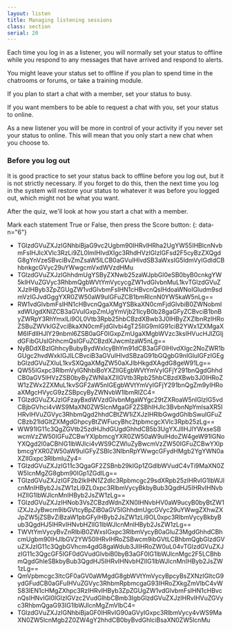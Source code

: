 ```yaml
---
layout: listen
title: Managing listening sessions
class: section
serial: 20
---
```

Each time you log in as a listener, you will normally set your status to offline while you respond to any messages that have arrived and respond to alerts.

You might leave your status set to offline if you plan to spend time in the chatrooms or forums, or take a training module.

If you plan to start a chat with a member, set your status to busy.

If you want members to be able to request a chat with you, set your status to online.

As a new listener you will be more in control of your activity if you never set your status to online. This will mean that you only start a new chat when you choose to.

### Before you log out

It is good practice to set your status back to offline before you log out, but it is not strictly necessary. If you forget to do this, then the next time you log in the system will restore your status to whatever it was before you logged out, which might not be what you want.

After the quiz, we'll look at how you start a chat with a member.

Mark each statement True or False, then press the Score button:
{: data-n="6"}

- TGlzdGVuZXJzIGNhbiBjaG9vc2Ugbm90IHRvIHRha2UgYW55IHBlcnNvbmFsIHJlcXVlc3RzLi9ZL0lmIHlvdXIgc3RhdHVzIGlzIGFsd2F5cyBzZXQgdG8gYnVzeSBvciBvZmZsaW5lLCB0aGVuIHlvdSB3aWxsIG5ldmVyIGdldCBhbnkgcGVyc29uYWwgcmVxdWVzdHMu
- TGlzdGVuZXJzIGhhdmUgYSByZXNwb25zaWJpbGl0eSB0byB0cnkgYW5kIHVuZGVyc3RhbmQgbWVtYmVycycgZW1vdGlvbnMuL1kvTGlzdGVuZXJzIHByb3ZpZGUgZW1vdGlvbmFsIHN1cHBvcnQsIHdoaWNoIGludm9sdmVzIGJvdGggYXR0ZW50aW9uIGFuZCB1bmRlcnN0YW5kaW5nLg==
- RW1vdGlvbmFsIHN1cHBvcnQgaXMgYSBkaXN0cmFjdGlvbiB0ZWNobmlxdWUgdXNlZCB3aGVuIGxpZmUgYmVjb21lcyB0b28gaGFyZCBvciB1bnByZWRpY3RhYmxlLi9OL0Vtb3Rpb25hbCBzdXBwb3J0IHByZXZlbnRzIHRoZSBuZWVkIGZvciBkaXN0cmFjdGlvbi4gT25lIG9mIG91ciB2YWx1ZXMgaXM6IFdlIHJlY29nbml6ZSB0aGF0IGxpZmUgaXMgbWVzc3ksIHVucHJlZGljdGFibGUsIGhhcmQsIGFuZCBzdXJwcmlzaW5nLg==
- NyBDdXBzIGhhcyBubyBydWxlcyBhYm91dCB3aGF0IHlvdXIgc2NoZWR1bGUgc2hvdWxkIGJlLCBvciB3aGVuIHlvdSBzaG91bGQgbG9nIGluIGFzIGEgbGlzdGVuZXIuL1kvSXQgaXMgZW50aXJlbHkgdXAgdG8geW91Lg==
- QW55IGxpc3RlbmVyIGNhbiBoYXZlIGEgbWVtYmVyIGFjY291bnQgdGhhdCB0aGV5IHVzZSB0byByZWNlaXZlIGVtb3Rpb25hbCBzdXBwb3J0IHRoZW1zZWx2ZXMuL1kvSGF2aW5nIGEgbWVtYmVyIGFjY291bnQgZm9yIHRoaXMgcHVycG9zZSBpcyByZWNvbW1lbmRlZC4=
- TGlzdGVuZXJzIGFzayBxdWVzdGlvbnMgaWYgc29tZXRoaW5nIGlzIG5vdCBjbGVhci4vWS9MaXN0ZW5lcnMgaGF2ZSBhIHJlc3BvbnNpYmlsaXR5IHRvIHVuZGVyc3RhbmQgd2hhdCBtZW1iZXJzIHRlbGwgdGhlbSwuIGFuZCBzb21ldGltZXMgdGhpcyBtZWFucyBhc2tpbmcgcXVlc3Rpb25zLg==
- WW91IG11c3QgZGVtb25zdHJhdGUgdGhhdCB5b3UgYXJlIHJlYWxseSBwcmVzZW50IGFuZCBwYXlpbmcgYXR0ZW50aW9uIHdoZW4geW91IGNoYXQgd2l0aCBhIG1lbWJlci4vWS9CZWluZyBwcmVzZW50IGFuZCBwYXlpbmcgYXR0ZW50aW9uIGFyZSBlc3NlbnRpYWwgcGFydHMgb2YgYWN0aXZlIGxpc3RlbmluZy4=
- TGlzdGVuZXJzIG11c3QgaGF2ZSBnb29kIGp1ZGdlbWVudC4vTi9MaXN0ZW5lcnMgZG8gbm90IGp1ZGdlLg==
- TGlzdGVuZXJzIGF2b2lkIHN1Z2dlc3Rpbmcgc29sdXRpb25zIHRvIG1lbWJlcnMnIHByb2JsZW1zLi9ZL0xpc3RlbmVycyBkbyBub3QgdHJ5IHRvIHNvbHZlIG1lbWJlcnMnIHByb2JsZW1zLg==
- TGlzdGVuZXJzIHNob3VsZCBzdWdnZXN0IHNvbHV0aW9ucyB0byBtZW1iZXJzJyBwcm9ibGVtcyBpZiB0aGV5IGhhdmUgcGVyc29uYWwgZXhwZXJpZW5jZSBvZiBzaW1pbGFyIHByb2JsZW1zLi9OL0xpc3RlbmVycyBkbyBub3QgdHJ5IHRvIHNvbHZlIG1lbWJlcnMnIHByb2JsZW1zLg==
- TWVtYmVycyBvZnRlbiB0ZWxsIGxpc3RlbmVycyB0aGluZ3MgdGhhdCBhcmUgbm90IHJlbGV2YW50IHRvIHRoZSBwcm9ibGVtLCBhbmQgbGlzdGVuZXJzIG11c3QgbGVhcm4gdG8gaWdub3JlIHRoZW0uL04vTGlzdGVuZXJzIG11c3QgcGF5IGF0dGVudGlvbiB0byB3aGF0IG1lbWJlcnMgc2F5LCBhbmQgdGhleSBkbyBub3QgdHJ5IHRvIHNvbHZlIG1lbWJlcnMnIHByb2JsZW1zLg==
- QmVpbmcgc3ltcGF0aGV0aWMgdG8gbWVtYmVycyBpcyBsZXNzIGltcG9ydGFudCB0aGFuIHVuZGVyc3RhbmRpbmcgaG93IHRoZXkgZmVlbC4vWS83IEN1cHMgZXhpc3RzIHRvIHByb3ZpZGUgZW1vdGlvbmFsIHN1cHBvcnQsIHNvIGl0IGlzIGVzc2VudGlhbCBmb3IgbGlzdGVuZXJzIHRvIHVuZGVyc3RhbmQgaG93IG1lbWJlcnMgZmVlbC4=
- TGlzdGVuZXJzIGNhbiBjaGF0IHRvIG90aGVyIGxpc3RlbmVycy4vWS9MaXN0ZW5lcnMgb2Z0ZW4gY2hhdCB0byBvdGhlciBsaXN0ZW5lcnMu

